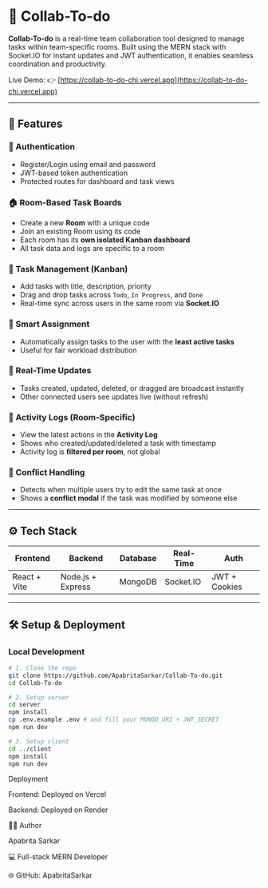# 🧠 Collab-To-do

**Collab-To-do** is a real-time team collaboration tool designed to manage tasks within team-specific rooms. Built using the MERN stack with Socket.IO for instant updates and JWT authentication, it enables seamless coordination and productivity.

Live Demo: 👉 [https://collab-to-do-chi.vercel.app](https://collab-to-do-chi.vercel.app)

---

## 🚀 Features

### 🛂 Authentication
- Register/Login using email and password
- JWT-based token authentication
- Protected routes for dashboard and task views

### 🏠 Room-Based Task Boards
- Create a new **Room** with a unique code
- Join an existing Room using its code
- Each room has its **own isolated Kanban dashboard**
- All task data and logs are specific to a room

### 🧩 Task Management (Kanban)
- Add tasks with title, description, priority
- Drag and drop tasks across `Todo`, `In Progress`, and `Done`
- Real-time sync across users in the same room via **Socket.IO**

### 🧠 Smart Assignment
- Automatically assign tasks to the user with the **least active tasks**
- Useful for fair workload distribution

### 🔁 Real-Time Updates
- Tasks created, updated, deleted, or dragged are broadcast instantly
- Other connected users see updates live (without refresh)

### 📜 Activity Logs (Room-Specific)
- View the latest actions in the **Activity Log**
- Shows who created/updated/deleted a task with timestamp
- Activity log is **filtered per room**, not global

### 🧪 Conflict Handling
- Detects when multiple users try to edit the same task at once
- Shows a **conflict modal** if the task was modified by someone else

---

## ⚙️ Tech Stack

| Frontend       | Backend          | Database | Real-Time | Auth         |
|----------------|------------------|----------|-----------|--------------|
| React + Vite   | Node.js + Express| MongoDB  | Socket.IO | JWT + Cookies|

---

## 🛠️ Setup & Deployment

### Local Development

```bash
# 1. Clone the repo
git clone https://github.com/ApabritaSarkar/Collab-To-do.git
cd Collab-To-do

# 2. Setup server
cd server
npm install
cp .env.example .env # and fill your MONGO_URI + JWT_SECRET
npm run dev

# 3. Setup client
cd ../client
npm install
npm run dev
```
Deployment

Frontend: Deployed on Vercel

Backend: Deployed on Render

🙋‍♂️ Author

Apabrita Sarkar

💻 Full-stack MERN Developer

🌐 GitHub: ApabritaSarkar
